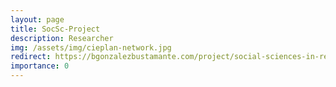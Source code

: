 ```yaml
---
layout: page
title: SocSc-Project
description: Researcher
img: /assets/img/cieplan-network.jpg
redirect: https://bgonzalezbustamante.com/project/social-sciences-in-repression/
importance: 0
---
```

